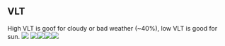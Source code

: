 ## VLT
High VLT is goof for cloudy or bad weather (~40%), low VLT is good for sun.
![](../../../attachments/CleanShot%202025-01-12%20at%2018.12.10@2x.png)
![](../../../attachments/71H3wC3DKdL._AC_SX679_.jpg)![](../../../attachments/32a1c965-1a9f-49cf-9d0d-381fbe63db02.__CR0_0_300_300_PT0_SX300_V1_large.avif)![](../../../attachments/CleanShot%202025-01-12%20at%2018.11.15@2x.png)![](../../../attachments/Best-Lens-Colors-for-Skiing.webp)